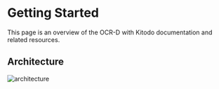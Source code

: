 # Getting Started

This page is an overview of the OCR-D with Kitodo documentation and related resources.

## Architecture
![architecture](https://i.imgur.com/UMiVd3Y.png)
